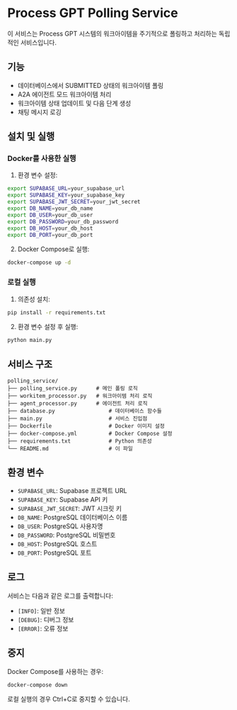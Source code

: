 # Process GPT Polling Service

이 서비스는 Process GPT 시스템의 워크아이템을 주기적으로 폴링하고 처리하는 독립적인 서비스입니다.

## 기능

- 데이터베이스에서 SUBMITTED 상태의 워크아이템 폴링
- A2A 에이전트 모드 워크아이템 처리
- 워크아이템 상태 업데이트 및 다음 단계 생성
- 채팅 메시지 로깅

## 설치 및 실행

### Docker를 사용한 실행

1. 환경 변수 설정:
```bash
export SUPABASE_URL=your_supabase_url
export SUPABASE_KEY=your_supabase_key
export SUPABASE_JWT_SECRET=your_jwt_secret
export DB_NAME=your_db_name
export DB_USER=your_db_user
export DB_PASSWORD=your_db_password
export DB_HOST=your_db_host
export DB_PORT=your_db_port
```

2. Docker Compose로 실행:
```bash
docker-compose up -d
```

### 로컬 실행

1. 의존성 설치:
```bash
pip install -r requirements.txt
```

2. 환경 변수 설정 후 실행:
```bash
python main.py
```

## 서비스 구조

```
polling_service/
├── polling_service.py      # 메인 폴링 로직
├── workitem_processor.py   # 워크아이템 처리 로직
├── agent_processor.py      # 에이전트 처리 로직
├── database.py                 # 데이터베이스 함수들
├── main.py                     # 서비스 진입점
├── Dockerfile                  # Docker 이미지 설정
├── docker-compose.yml          # Docker Compose 설정
├── requirements.txt            # Python 의존성
└── README.md                   # 이 파일
```

## 환경 변수

- `SUPABASE_URL`: Supabase 프로젝트 URL
- `SUPABASE_KEY`: Supabase API 키
- `SUPABASE_JWT_SECRET`: JWT 시크릿 키
- `DB_NAME`: PostgreSQL 데이터베이스 이름
- `DB_USER`: PostgreSQL 사용자명
- `DB_PASSWORD`: PostgreSQL 비밀번호
- `DB_HOST`: PostgreSQL 호스트
- `DB_PORT`: PostgreSQL 포트

## 로그

서비스는 다음과 같은 로그를 출력합니다:
- `[INFO]`: 일반 정보
- `[DEBUG]`: 디버그 정보
- `[ERROR]`: 오류 정보

## 중지

Docker Compose를 사용하는 경우:
```bash
docker-compose down
```

로컬 실행의 경우 Ctrl+C로 중지할 수 있습니다. 